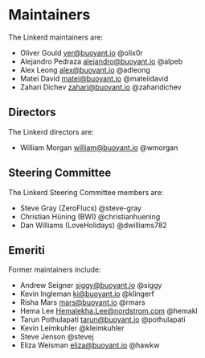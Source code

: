 # Maintainers

The Linkerd maintainers are:

* Oliver Gould <ver@buoyant.io> @olix0r
* Alejandro Pedraza <alejandro@buoyant.io> @alpeb
* Alex Leong <alex@buoyant.io> @adleong
* Matei David <matei@buoyant.io> @mateiidavid
* Zahari Dichev <zahari@buoyant.io> @zaharidichev

## Directors

The Linkerd directors are:

* William Morgan <william@buoyant.io> @wmorgan

## Steering Committee

The Linkerd Steering Committee members are:

* Steve Gray (ZeroFlucs) @steve-gray
* Christian Hüning (BWI) @christianhuening
* Dan Williams (LoveHolidays) @dwilliams782

## Emeriti

Former maintainers include:

* Andrew Seigner <siggy@buoyant.io> @siggy
* Kevin Ingleman <ki@buoyant.io> @klingerf
* Risha Mars <mars@buoyant.io> @rmars
* Hema Lee <Hemalekha.Lee@nordstrom.com> @hemakl
* Tarun Pothulapati <tarun@buoyant.io> @pothulapati
* Kevin Leimkuhler @kleimkuhler
* Steve Jenson @stevej
* Eliza Weisman <eliza@buoyant.io> @hawkw

<!--
# Adding a new maintainer

* Submit a PR modifying this file
* Obtain approvals per GOVERNANCE.md
* Invite maintainer to
  https://github.com/orgs/linkerd/teams/maintainers/members
* Invite maintainer to https://github.com/orgs/linkerd/people
-->
